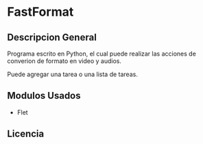 # FastFormat

## Descripcion General
Programa escrito en Python, el cual puede realizar las acciones de converion de formato en video y audios. 

Puede agregar una tarea o una lista de tareas.

## Modulos Usados
- Flet

## Licencia